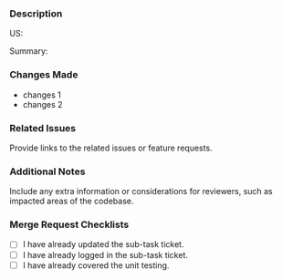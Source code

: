 ### Description
US: <Link here>

Summary:

### Changes Made
- changes 1
- changes 2

### Related Issues
Provide links to the related issues or feature requests.

### Additional Notes
Include any extra information or considerations for reviewers, such as impacted areas of the codebase.

### Merge Request Checklists
- [ ] I have already updated the sub-task ticket.
- [ ] I have already logged in the sub-task ticket.
- [ ] I have already covered the unit testing.
